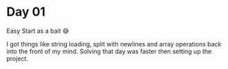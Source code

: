 # Day 01
Easy Start as a bait 😅

I got things like string loading, split with newlines and array operations back into the front of my mind.
Solving that day was faster then setting up the project.
